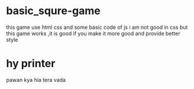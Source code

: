 # basic_squre-game
this game use html css and some basic code of js i am not good in css but this game works ,it is good if you make it more good and provide better style
# hy printer 
pawan
kya hia tera vada
